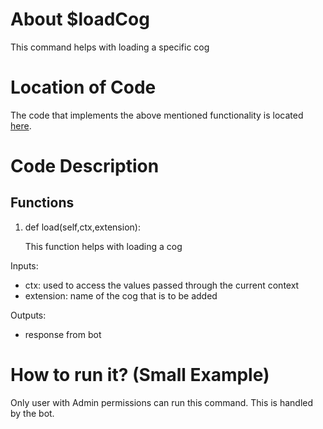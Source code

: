 # About $loadCog
This command helps with loading a specific cog

# Location of Code
The code that implements the above mentioned functionality is located [here](../../cogs/cogMaintenance.py).


# Code Description
## Functions

1. def load(self,ctx,extension):
   
   This function helps with loading a cog

Inputs:
- ctx: used to access the values passed through the current context
- extension: name of the cog that is to be added

Outputs:
- response from bot

# How to run it? (Small Example)
Only user with Admin permissions can run this command.
This is handled by the bot.
